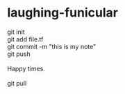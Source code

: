 # laughing-funicular

git init <BR>
git add file.tf <BR>
git commit -m "this is my note"<BR>
git push<BR>
<BR>
Happy times.<BR>
<BR>
git pull<BR>
